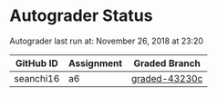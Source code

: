 # Autograder Status
Autograder last run at: November 26, 2018 at 23:20

| GitHub ID | Assignment | Graded Branch |
|-----------|------------|---------------|
| seanchi16 | a6 | [graded-43230c](https://github.com/Fall2018COMP401-001/a6-seanchi16/tree/graded-43230c) | 
